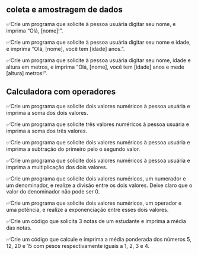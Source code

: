 ## coleta e amostragem de dados

✅Crie um programa que solicite à pessoa usuária digitar seu nome, e imprima “Olá, [nome]!”.

✅Crie um programa que solicite à pessoa usuária digitar seu nome e idade, e imprima “Olá, [nome], você tem [idade] anos.”.

✅Crie um programa que solicite à pessoa usuária digitar seu nome, idade e altura em metros, e imprima “Olá, [nome], você tem [idade] anos e mede [altura] metros!”.


## Calculadora com operadores
✅Crie um programa que solicite dois valores numéricos à pessoa usuária e imprima a soma dos dois valores.

✅Crie um programa que solicite três valores numéricos à pessoa usuária e imprima a soma dos três valores.

✅Crie um programa que solicite dois valores numéricos à pessoa usuária e imprima a subtração do primeiro pelo o segundo valor.

✅Crie um programa que solicite dois valores numéricos à pessoa usuária e imprima a multiplicação dos dois valores.

✅Crie um programa que solicite dois valores numéricos, um numerador e um denominador, e realize a divisão entre os dois valores. Deixe claro que o valor do denominador não pode ser 0.

✅Crie um programa que solicite dois valores numéricos, um operador e uma potência, e realize a exponenciação entre esses dois valores.

✅Crie um código que solicita 3 notas de um estudante e imprima a média das notas.

✅Crie um código que calcule e imprima a média ponderada dos números 5, 12, 20 e 15 com pesos respectivamente iguais a 1, 2, 3 e 4.
